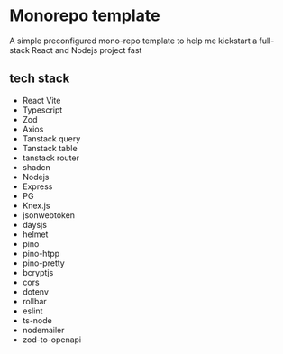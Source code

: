 # Monorepo template
A simple preconfigured mono-repo template to help me kickstart a full-stack React and Nodejs project fast

## tech stack
- React Vite
- Typescript
- Zod
- Axios
- Tanstack query
- Tanstack table
- tanstack router
- shadcn
- Nodejs
- Express
- PG
- Knex.js
- jsonwebtoken
- daysjs
- helmet
- pino
- pino-htpp
- pino-pretty
- bcryptjs
- cors
- dotenv
- rollbar
- eslint
- ts-node
- nodemailer
- zod-to-openapi

